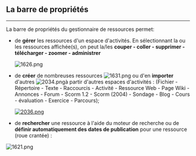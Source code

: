 ## La barre de propriétés
---

La barre de propriétés du gestionnaire de ressources permet:

* de **gérer** les ressources d'un espace d'activités. En sélectionnant la ou les ressources affichée(s), on peut la/les **couper - coller - supprimer - télécharger - zoomer - administrer**

    ![1626.png](http://www.claroline.net/uploads/custom/images/1626.png)

* de **créer** de nombreuses ressources ![1631.png](http://www.claroline.net/uploads/custom/images/1631.png) ou d'en **importer** d'autres ![2034.png](http://www.claroline.net/uploads/custom/images/2034.png)à partir d'autres espaces d'activités :
(Fichier - Répertoire - Texte - Raccourcis - Activité - Ressource Web - Page Wiki - Annonces - Forum - Scorm 1.2 - Scorm (2004) - Sondage - Blog - Cours - évaluation - Exercice - Parcours);
    
   [ ![2036.png](http://www.claroline.net/uploads/custom/images/1947.png)](http://www.claroline.net/uploads/custom/images/2036.png)
    
* de **rechercher** une ressource à l'aide du moteur de recherche ou de **définir automatiquement des dates de publication** pour une ressource (roue crantée) :

![    1621.png](http://www.claroline.net/uploads/custom/images/1621.png)




